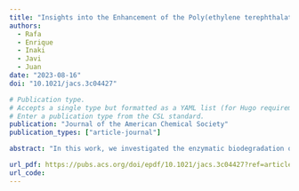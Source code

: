 ```yaml
---
title: "Insights into the Enhancement of the Poly(ethylene terephthalate) Degradation by FAST-PETase from Computational Modeling"
authors:
  - Rafa
  - Enrique
  - Inaki
  - Javi
  - Juan
date: "2023-08-16"
doi: "10.1021/jacs.3c04427"

# Publication type.
# Accepts a single type but formatted as a YAML list (for Hugo requirements).
# Enter a publication type from the CSL standard.
publication: "Journal of the American Chemical Society"
publication_types: ["article-journal"]

abstract: "In this work, we investigated the enzymatic biodegradation of polyethylene terephthalate (PET), the most abundant polyester plastic widely used in textiles and packaging but also one of the most discarded single-use plastics. Recent interest in PET biodegradation has grown due to the discovery and engineering of PETase-like enzymes, such as FAST-PETase, which exhibit enhanced depolymerization efficiency. However, the molecular origin of FAST-PETase's superior activity remains unclear. To address this, we conducted a comprehensive computational study using classical and hybrid quantum mechanics/molecular mechanics (QM/MM) molecular dynamics (MD) simulations. Our results reveal that the rate-limiting step for FAST-PETase is the acylation stage, with an estimated free energy barrier of 12.1 kcal mol⁻¹, significantly lower than that of wild-type PETase (16.5 kcal mol⁻¹). This lower barrier explains FAST-PETase's enhanced catalytic activity. We attribute this improvement primarily to the N233K mutation, which, despite being located relatively far from the active site, induces a chain folding that affects the positioning of Asp206 in the catalytic triad. This conformational change prevents Asp206 from forming effective hydrogen bonds with neighboring residues, increasing its basicity and enhancing its interaction with the protonated His237 in the transition state of acylation. These effects collectively reduce the catalytic barrier and accelerate PET degradation."

url_pdf: https://pubs.acs.org/doi/epdf/10.1021/jacs.3c04427?ref=article_openPDF
url_code: 
---
```

